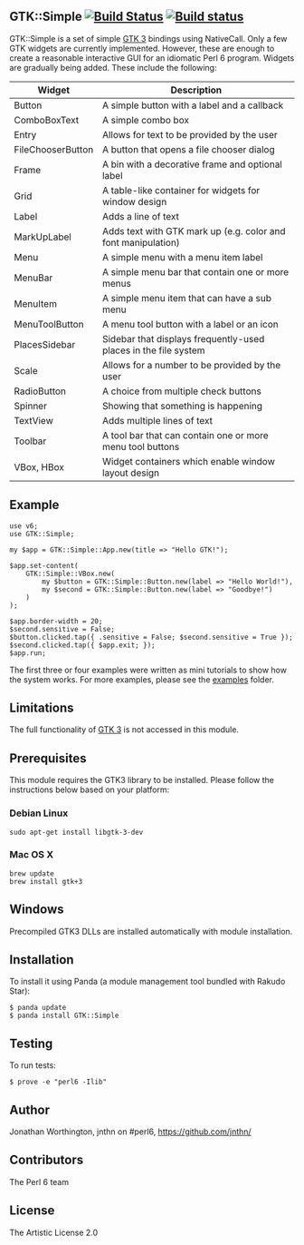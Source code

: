 ## GTK::Simple [![Build Status](https://travis-ci.org/perl6/gtk-simple.svg?branch=master)](https://travis-ci.org/perl6/gtk-simple) [![Build status](https://ci.appveyor.com/api/projects/status/github/azawawi/gtk-simple?svg=true)](https://ci.appveyor.com/project/azawawi/gtk-simple/branch/master)

GTK::Simple is a set of simple [GTK 3](http://www.gtk.org/) bindings using
NativeCall. Only a few GTK widgets are currently implemented. However, these are
enough to create a reasonable interactive GUI for an idiomatic Perl 6 program.
Widgets are gradually being added. These include the following:

Widget            | Description
----------------- | ---------------------------------------------------------------
Button            | A simple button with a label and a callback
ComboBoxText      | A simple combo box
Entry             | Allows for text to be provided by the user
FileChooserButton | A button that opens a file chooser dialog
Frame             | A bin with a decorative frame and optional label
Grid              | A table-like container for widgets for window design
Label             | Adds a line of text
MarkUpLabel       | Adds text with GTK mark up (e.g. color and font manipulation)
Menu              | A simple menu with a menu item label
MenuBar           | A simple menu bar that contain one or more menus
MenuItem          | A simple menu item that can have a sub menu
MenuToolButton    | A menu tool button with a label or an icon
PlacesSidebar     | Sidebar that displays frequently-used places in the file system
Scale             | Allows for a number to be provided by the user
RadioButton       | A choice from multiple check buttons
Spinner           | Showing that something is happening
TextView          | Adds multiple lines of text
Toolbar           | A tool bar that can contain one or more menu tool buttons
VBox, HBox        | Widget containers which enable window layout design

## Example

```Perl6
use v6;
use GTK::Simple;

my $app = GTK::Simple::App.new(title => "Hello GTK!");

$app.set-content(
    GTK::Simple::VBox.new(
        my $button = GTK::Simple::Button.new(label => "Hello World!"),
        my $second = GTK::Simple::Button.new(label => "Goodbye!")
    )
);

$app.border-width = 20;
$second.sensitive = False;
$button.clicked.tap({ .sensitive = False; $second.sensitive = True });
$second.clicked.tap({ $app.exit; });
$app.run;
```

The first three or four examples were written as mini tutorials to show how the
system works. For more examples, please see the [examples](examples) folder.

## Limitations

The full functionality of [GTK 3](http://www.gtk.org/) is not accessed in
this module.

## Prerequisites

This module requires the GTK3 library to be installed. Please follow the
instructions below based on your platform:

### Debian Linux

```
sudo apt-get install libgtk-3-dev
```

### Mac OS X

```
brew update
brew install gtk+3
```

## Windows

Precompiled GTK3 DLLs are installed automatically with module installation.

## Installation

To install it using Panda (a module management tool bundled with Rakudo Star):

```
$ panda update
$ panda install GTK::Simple
```

## Testing

To run tests:

```
$ prove -e "perl6 -Ilib"
```

## Author

Jonathan Worthington, jnthn on #perl6, https://github.com/jnthn/

## Contributors

The Perl 6 team

## License

The Artistic License 2.0
